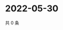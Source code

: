 # 2022-05-30

共 0 条

<!-- BEGIN WEIBO -->
<!-- 最后更新时间 Mon May 30 2022 04:14:34 GMT+0800 (China Standard Time) -->

<!-- END WEIBO -->
